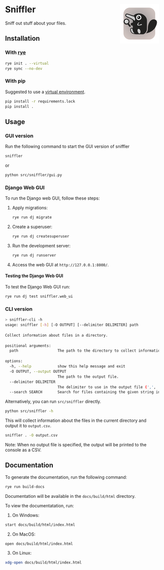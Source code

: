 # Sniffler <img align="right" width="128" height="128" src="src/sniffler/assets/sniffler.png">

Sniff out stuff about your files.

## Installation

### With [rye](https://rye.astral.sh/)

```bash
rye init . --virtual
rye sync --no-dev
```

### With pip

Suggested to use a [virtual environment](https://packaging.python.org/en/latest/guides/installing-using-pip-and-virtual-environments/).

```bash
pip install -r requirements.lock
pip install .
```

## Usage

### GUI version

Run the following command to start the GUI version of sniffler

```bash
sniffler
```
or

```bash
python src/sniffler/gui.py 
```

### Django Web GUI

To run the Django web GUI, follow these steps:

1. Apply migrations:
    ```bash
    rye run dj migrate
    ```

2. Create a superuser:
    ```bash
    rye run dj createsuperuser
    ```

3. Run the development server:
    ```bash
    rye run dj runserver
    ```

4. Access the web GUI at `http://127.0.0.1:8000/`.

#### Testing the Django Web GUI

To test the Django Web GUI run:

```bash
rye run dj test sniffler.web_ui
```

### CLI version

```bash
> sniffler-cli -h
usage: sniffler [-h] [-O OUTPUT] [--delimiter DELIMITER] path

Collect information about files in a directory.

positional arguments:
  path                  The path to the directory to collect information from.

options:
  -h, --help            show this help message and exit
  -O OUTPUT, --output OUTPUT
                        The path to the output file.
  --delimiter DELIMITER
                        The delimiter to use in the output file (',', ';', or 'tab').
  --search SEARCH       Search for files containing the given string in filename or attributes.
```

Alternatively, you can run `src/sniffler` directly.
```bash
python src/sniffler -h
```

This will collect information about the files in the current directory and output it to `output.csv`.
```bash
sniffler . -O output.csv
```

Note: When no output file is specified, the output will be printed to the console as a CSV.

## Documentation

To generate the documentation, run the following command:

```bash
rye run build-docs
```

Documentation will be available in the `docs/build/html` directory.

To view the documentatation, run:

1. On Windows:
  ```bash
  start docs/build/html/index.html
  ```
2. On MacOS:
  ```bash
  open docs/build/html/index.html
  ```
3. On Linux:
  ```bash
  xdg-open docs/build/html/index.html
  ```